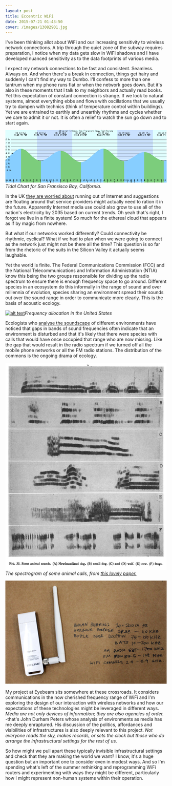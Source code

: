 ```yaml
---
layout: post
title: Eccentric WiFi
date: 2015-07-21 01:43:50
cover: /images/13082901.jpg
---
```


I've been thinking allot about WiFi and our increasing sensitivity to wireless network connections. A trip through the quiet zone of the subway requires preparation, I notice when
my data gets slow in WiFi shadows and I have developed nuanced sensitivity as to the data footprints of various media.

I expect my network connections to be fast and consistent. Seamless. Always on. And when there's a break in connection, things get hairy and suddenly I can't find my way to Dumbo. I'll confess to more than one tantrum when my phone runs flat or when the network goes down. But it's also in these moments that I talk to my neighbors and actually read books. Yet this expectation of constant connection is strange. If we look to natural systems, almost everything ebbs and flows with oscillations that we usually try to dampen with technics (think of temperature control within buildings). Yet we are entrained to earthly and unearthly rhythms and cycles whether we care to admit it or not. It is often a relief to watch the sun go down and to start again.

<img src="https://github.com/eccentricengineering/eccentricengineering.github.io/blob/master/images/work1/tidalChart.png?raw=true" alt="alt text" width="600px">  _Tidal Chart for San Fransisco Bay, California._

In the UK [they are worried about](https://www.newscientist.com/article/dn27536-the-internet-is-running-out-of-room-but-we-can-save-it/) running out of Internet and suggestions are floating around that service providers might actually need to ration it in the future. Apparently Internet media use could also grow to use all of the nation's electricity by 2035 based on current trends. Oh yeah that's right, I forgot we live in a finite system! So much for the ethereal cloud that appears as if by magic from nowhere.

But what if our networks worked differently? Could connectivity be rhythmic, cyclical? What if we had to plan
when we were going to connect as the network just might not be there all the time? This question is so far from the rhetoric of the suits in the Silicon Valley it actually seems laughable.

Yet the world is finite. The Federal Communications Commission (FCC) and the National Telecommunications and Information Administration (NTIA) know this being the two groups responsible for dividing up the radio spectrum to ensure there is enough frequency space to go around. Different species in an ecosystem do this informally in the range of sound and over millennia of evolution, species sharing an environment spread their sounds out over the sound range in order to communicate more clearly. This is the basis of acoustic ecology.  

[<img src="https://github.com/eccentricengineering/eccentricengineering.github.io/blob/master/images/work1/spectrum.jpg?raw=true" alt="alt text" width="600px">](http://www.ntia.doc.gov/page/2011/united-states-frequency-allocation-chart)_Frequency allocation in the United States_

Ecologists who [analyse the soundscape](https://en.wikipedia.org/wiki/Soundscape_ecology) of different environments have noticed that gaps in bands of sound frequencies often indicate that an environment is disturbed and that it's likely that there were species with calls that would have once occupied that range who are now missing. Like the gap that would result in the radio spectrum if we turned off all the mobile phone networks or all the FM radio stations. The distribution of the commons is the ongoing drama of ecology.

<img src="https://github.com/eccentricengineering/eccentricengineering.github.io/blob/master/images/work1/spectogram.jpg?raw=true" alt="alt text" width="600px"> _The spectrogram of some animal calls, from  [this lovely paper.](http://scitation.aip.org.wwwproxy0.library.unsw.edu.au/docserver/fulltext/asa/journal/jasa/18/1/1.1916342.pdf?expires=1440103316&id=id&accname=2102710&checksum=EA08B894887C7BDDF00AF008BD09D84C)_

<img src="https://github.com/eccentricengineering/eccentricengineering.github.io/blob/master/images/work1/frequencies.jpg?raw=true" alt="alt text" width="600px">  

My project at Eyebeam sits somewhere at these crossroads. It considers communications in the now cherished frequency range of WiFi and I'm exploring the design of our interaction with wireless networks and how our expectations of these technologies might be leveraged in different ways. _Media are not only devices of information; they are also agencies of order._ -that's John Durham Peters whose analysis of environments as media has me deeply enraptured. His discussion of the politics, affordances and visibilities of infrastructures is also deeply relevant to this project. _Not everyone reads the sky, makes records, or sets the clock but those who do arrange the infrastructural settings for the rest of us._  

So how might we pull apart these typically invisible infrastructural settings and check that they are making the world we want? I know, it's a huge question but an important one to consider even in modest ways. And so I'm spending what's left of the summer rethinking and reprogramming WiFi routers and experimenting with ways they might be different, particularly how I might represent non-human systems within their operation.
